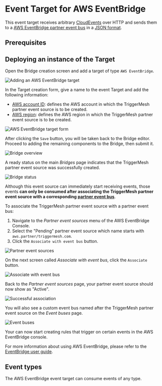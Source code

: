 # Event Target for AWS EventBridge

This event target receives arbitrary [CloudEvents][ce] over HTTP and sends them to a [AWS EventBridge partner event
bus][intro] in a [JSON format][ce-jsonformat].

## Prerequisites

## Deploying an instance of the Target

Open the Bridge creation screen and add a target of type `AWS EventBridge`.

![Adding an AWS EventBridge target](../images/awseventbridge-target/create-bridge-1.png)

In the Target creation form, give a name to the event Target and add the following information:

* [AWS account ID][aws-acc-id]: defines the AWS account in which the TriggerMesh partner event source is to be created.
* [AWS region][aws-regions]: defines the AWS region in which the TriggerMesh partner event source is to be created.

![AWS EventBridge target form](../images/awseventbridge-target/create-bridge-2.png)

After clicking the `Save` button, you will be taken back to the Bridge editor. Proceed to adding the remaining
components to the Bridge, then submit it.

![Bridge overview](../images/awseventbridge-target/create-bridge-3.png)

A ready status on the main _Bridges_ page indicates that the TriggerMesh partner event source was successfully created.

![Bridge status](../images/bridge-status-green.png)

Although this event source can immediately start receiving events, those events **can only be consumed after associating
the TriggerMesh partner event source with a corresponding [partner event bus][event-bus]**.

To associate the TriggerMesh partner event source with a partner event bus:

1. Navigate to the _Partner event sources_ menu of the AWS EventBridge Console.
1. Select the "Pending" partner event source which name starts with `aws.partner/triggermesh.com`.
1. Click the `Associate with event bus` button.

![Partner event sources](../images/awseventbridge-target/associate-partner-event-source-1.png)

On the next screen called _Associate with event bus_, click the `Associate` button.

![Associate with event bus](../images/awseventbridge-target/associate-partner-event-source-2.png)

Back to the _Partner event sources_ page, your partner event source should now show as "Active".

![Successful association](../images/awseventbridge-target/associate-partner-event-source-3.png)

You will also see a custom event bus named after the TriggerMesh partner event source on the _Event buses_ page.

![Event buses](../images/awseventbridge-target/associate-partner-event-source-4.png)

Your can now start creating rules that trigger on certain events in the AWS EventBridge console.

For more information about using AWS EventBridge, please refer to the [EventBridge user guide][userguide].

## Event types

The AWS EventBridge event target can consume events of any type.

[intro]: https://docs.aws.amazon.com/eventbridge/latest/userguide/what-is-amazon-eventbridge.html
[userguide]: https://docs.aws.amazon.com/eventbridge/latest/userguide/eventbridge-getting-set-up.html
[event-bus]: https://docs.aws.amazon.com/eventbridge/latest/userguide/create-event-bus.html

[aws-acc-id]: https://docs.aws.amazon.com/general/latest/gr/acct-identifiers.html
[aws-regions]: https://aws.amazon.com/about-aws/global-infrastructure/regional-product-services/

[ce]: https://cloudevents.io/
[ce-jsonformat]: https://github.com/cloudevents/spec/blob/v1.0/json-format.md
